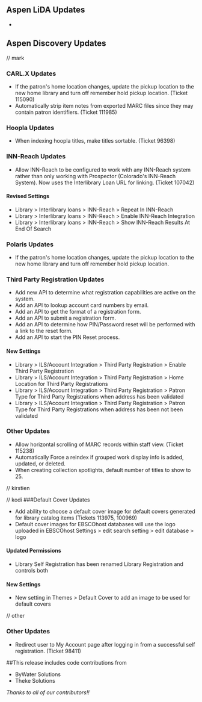 ## Aspen LiDA Updates
- 

## Aspen Discovery Updates
// mark
### CARL.X Updates
- If the patron's home location changes, update the pickup location to the new home library and turn off remember hold pickup location. (Ticket 115090)
- Automatically strip item notes from exported MARC files since they may contain patron identifiers. (Ticket 111985)

### Hoopla Updates
- When indexing hoopla titles, make titles sortable. (Ticket 96398)

### INN-Reach Updates
- Allow INN-Reach to be configured to work with any INN-Reach system rather than only working with Prospector (Colorado's INN-Reach System). Now uses the Interlibrary Loan URL for linking. (Ticket 107042)

<div markdown="1" class="settings">

#### Revised Settings
- Library > Interlibrary loans >  INN-Reach > Repeat In INN-Reach
- Library > Interlibrary loans >  INN-Reach > Enable INN-Reach Integration
- Library > Interlibrary loans >  INN-Reach > Show INN-Reach Results At End Of Search
</div>

### Polaris Updates
- If the patron's home location changes, update the pickup location to the new home library and turn off remember hold pickup location.

### Third Party Registration Updates
- Add new API to determine what registration capabilities are active on the system.  
- Add an API to lookup account card numbers by email. 
- Add an API to get the format of a registration form.
- Add an API to submit a registration form.
- Add an API to determine how PIN/Password reset will be performed with a link to the reset form.
- Add an API to start the PIN Reset process.

<div markdown="1" class="settings">

#### New Settings
- Library > ILS/Account Integration > Third Party Registration >  Enable Third Party Registration
- Library > ILS/Account Integration > Third Party Registration >  Home Location for Third Party Registrations
- Library > ILS/Account Integration > Third Party Registration >  Patron Type for Third Party Registrations when address has been validated
- Library > ILS/Account Integration > Third Party Registration >  Patron Type for Third Party Registrations when address has been not been validated
</div>

### Other Updates
- Allow horizontal scrolling of MARC records within staff view. (Ticket 115238)
- Automatically Force a reindex if grouped work display info is added, updated, or deleted.
- When creating collection spotlights, default number of titles to show to 25.

// kirstien

// kodi
###Default Cover Updates
- Add ability to choose a default cover image for default covers generated for library catalog items (Tickets 113975, 100969)
- Default cover images for EBSCOhost databases will use the logo uploaded in EBSCOhost Settings > edit search setting > edit database > logo

<div markdown="1" class="settings">

#### Updated Permissions
- Library Self Registration has been renamed Library Registration and controls both 

#### New Settings
- New setting in Themes > Default Cover to add an image to be used for default covers 
</div>

// other
### Other Updates
- Redirect user to My Account page after logging in from a successful self registration. (Ticket 98411)

##This release includes code contributions from
- ByWater Solutions
- Theke Solutions 

_Thanks to all of our contributors!!_